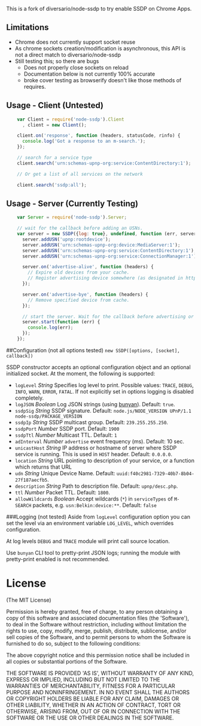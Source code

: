 This is a fork of diversario/node-ssdp to try enable SSDP on Chrome Apps.

## Limitations

* Chrome does not currently support socket reuse
* As chrome sockets creation/modification is asynchronous, this API is not a direct match to diversario/node-ssdp
* Still testing this; so there are bugs
    * Does not properly close sockets on reload
    * Documentation below is not currently 100% accurate
    * broke cover testing as browserify doesn't like those methods of requires.




## Usage - Client (Untested)

```javascript
    var Client = require('node-ssdp').Client
      , client = new Client();

    client.on('response', function (headers, statusCode, rinfo) {
      console.log('Got a response to an m-search.');
    });

    // search for a service type
    client.search('urn:schemas-upnp-org:service:ContentDirectory:1');

    // Or get a list of all services on the network

    client.search('ssdp:all');
```

## Usage - Server (Currently Testing)

```javascript
    var Server = require('node-ssdp').Server;

    // wait for the callback before adding an USNs.
    var server = new SSDP({log: true}, undefined, function (err, server) {
      server.addUSN('upnp:rootdevice');
      server.addUSN('urn:schemas-upnp-org:device:MediaServer:1');
      server.addUSN('urn:schemas-upnp-org:service:ContentDirectory:1');
      server.addUSN('urn:schemas-upnp-org:service:ConnectionManager:1');

      server.on('advertise-alive', function (headers) {
        // Expire old devices from your cache.
        // Register advertising device somewhere (as designated in http headers heads)
      });

      server.on('advertise-bye', function (headers) {
        // Remove specified device from cache.
      });

      // start the server. Wait for the callback before advertising or sending.
      server.start(function (err) {
        console.log(err);
      });
    });

```


##Configuration (not all options tested)
`new SSDP([options, [socket], callback])`

SSDP constructor accepts an optional configuration object and an optional initialized socket. At the moment, the following is supported:

- `logLevel` _String_ Specifies log level to print. Possible values: `TRACE`, `DEBUG`, `INFO`, `WARN`, `ERROR`, `FATAL`. If not explicitly set in options logging is disabled completely.
- `logJSON` _Boolean_ Log JSON strings (using [bunyan](https://github.com/trentm/node-bunyan)). Default: `true`.
- `ssdpSig` _String_ SSDP signature. Default: `node.js/NODE_VERSION UPnP/1.1 node-ssdp/PACKAGE_VERSION`
- `ssdpIp` _String_ SSDP multicast group. Default: `239.255.255.250`.
- `ssdpPort` _Number_ SSDP port. Default: `1900`
- `ssdpTtl` _Number_ Multicast TTL. Default: `1`
- `adInterval` _Number_ `advertise` event frequency (ms). Default: 10 sec.
- `unicastHost` _String_ IP address or hostname of server where SSDP service is running. This is used in `HOST` header. Default: `0.0.0.0`.
- `location` _String_ URL pointing to description of your service, or a function which returns that URL
- `udn` _String_ Unique Device Name. Default: `uuid:f40c2981-7329-40b7-8b04-27f187aecfb5`.
- `description` _String_ Path to description file. Default: `upnp/desc.php`.
- `ttl` _Number_ Packet TTL. Default: `1800`.
- `allowWildcards` _Boolean_ Accept wildcards (`*`) in `serviceTypes` of `M-SEARCH` packets, e.g. `usn:Belkin:device:**`. Default: `false`

###Logging (not tested)
Aside from `logLevel` configuration option you can set the level via an environment variable `LOG_LEVEL`, which overrides configuration.

At log levels `DEBUG` and `TRACE` module will print call source location.

Use `bunyan` CLI tool to pretty-print JSON logs; running the module with pretty-print enabled is not recommended. 

# License

(The MIT License)

Permission is hereby granted, free of charge, to any person obtaining a copy of this software and associated documentation files (the 'Software'), to deal in the Software without restriction, including without limitation the rights to use, copy, modify, merge, publish, distribute, sublicense, and/or sell copies of the Software, and to permit persons to whom the Software is furnished to do so, subject to the following conditions:

The above copyright notice and this permission notice shall be included in all copies or substantial portions of the Software.

THE SOFTWARE IS PROVIDED 'AS IS', WITHOUT WARRANTY OF ANY KIND, EXPRESS OR IMPLIED, INCLUDING BUT NOT LIMITED TO THE WARRANTIES OF MERCHANTABILITY, FITNESS FOR A PARTICULAR PURPOSE AND NONINFRINGEMENT. IN NO EVENT SHALL THE AUTHORS OR COPYRIGHT HOLDERS BE LIABLE FOR ANY CLAIM, DAMAGES OR OTHER LIABILITY, WHETHER IN AN ACTION OF CONTRACT, TORT OR OTHERWISE, ARISING FROM, OUT OF OR IN CONNECTION WITH THE SOFTWARE OR THE USE OR OTHER DEALINGS IN THE SOFTWARE.

